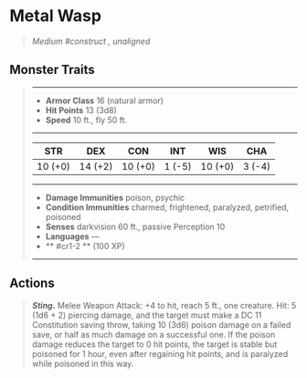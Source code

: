 # Metal Wasp
>*Medium #construct , unaligned*
## Monster Traits
>___
>- **Armor Class** 16 (natural armor)
>- **Hit Points** 13 (3d8)
>- **Speed** 10 ft., fly 50 ft.
>___
>|STR|DEX|CON|INT|WIS|CHA|
>|:---:|:---:|:---:|:---:|:---:|:---:|
>|10 (+0)|14 (+2)|10 (+0)|1 (-5)|10 (+0)|3 (-4)|
>___
>- **Damage Immunities** poison, psychic
>- **Condition Immunities** charmed, frightened, paralyzed, petrified, poisoned
>- **Senses** darkvision 60 ft., passive Perception 10
>- **Languages** —
>- ** #cr1-2 ** (100 XP)
>___
## Actions
>***Sting.*** Melee Weapon Attack: +4 to hit, reach 5 ft., one creature. Hit: 5 (1d6 + 2) piercing damage, and the target must make a DC 11 Constitution saving throw, taking 10 (3d6) poison damage on a failed save, or half as much damage on a successful one. If the poison damage reduces the target to 0 hit points, the target is stable but poisoned for 1 hour, even after regaining hit points, and is paralyzed while poisoned in this way.